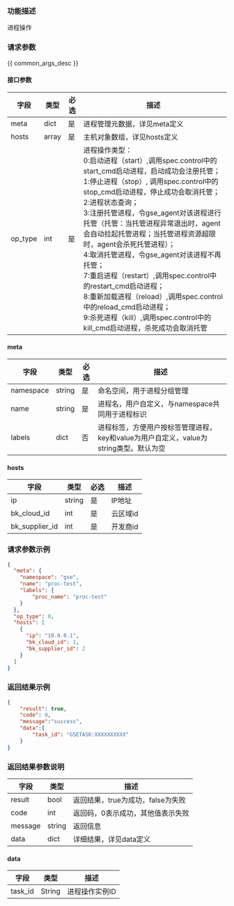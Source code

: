 ### 功能描述

进程操作

### 请求参数

{{ common_args_desc }}

#### 接口参数

| 字段      |  类型      | 必选   |  描述      |
|-----------|------------|--------|------------|
| meta | dict | 是 | 进程管理元数据，详见meta定义 |
| hosts | array | 是 | 主机对象数组，详见hosts定义 |
| op_type | int | 是 | 进程操作类型：<br>0:启动进程（start）,调用spec.control中的start_cmd启动进程，启动成功会注册托管； <br>1:停止进程（stop）, 调用spec.control中的stop_cmd启动进程，停止成功会取消托管； <br>2:进程状态查询； <br>3:注册托管进程，令gse_agent对该进程进行托管（托管：当托管进程异常退出时，agent会自动拉起托管进程；当托管进程资源超限时，agent会杀死托管进程）； <br>4:取消托管进程，令gse_agent对该进程不再托管； <br>7:重启进程（restart）,调用spec.control中的restart_cmd启动进程； <br>8:重新加载进程（reload）,调用spec.control中的reload_cmd启动进程； <br>9:杀死进程（kill）,调用spec.control中的kill_cmd启动进程，杀死成功会取消托管 |

#### meta

| 字段      |  类型      | 必选   |  描述      |
|-----------|------------|--------|------------|
| namespace | string | 是 | 命名空间，用于进程分组管理 |
| name | string | 是 | 进程名，用户自定义，与namespace共同用于进程标识 |
| labels | dict | 否 | 进程标签，方便用户按标签管理进程，key和value为用户自定义，value为string类型。默认为空 |

#### hosts

| 字段      |  类型      | 必选   |  描述      |
|-----------|------------|--------|------------|
| ip | string | 是 | IP地址 |
| bk_cloud_id | int | 是 |  云区域id |
| bk_supplier_id | int | 是 | 开发商id |

### 请求参数示例

``` json
{
  "meta": {
	"namespace": "gse",
    "name": "proc-test",
    "labels": {
        "proc_name": "proc-test"
    }
  },
  "op_type": 0,
  "hosts": [
    {
      "ip": "10.0.0.1",
      "bk_cloud_id": 1,
      "bk_supplier_id": 2
    }
  ]
}
```

### 返回结果示例

```json
{
    "result": true,
    "code": 0,
    "message":"success",
    "data":{
        "task_id": "GSETASK:XXXXXXXXXX"
    }
}
```

### 返回结果参数说明

| 字段      | 类型      | 描述      |
|-----------|-----------|-----------|
|result| bool | 返回结果，true为成功，false为失败 |
|code|int|返回码，0表示成功，其他值表示失败|
|message|string|返回信息 |
|data| dict| 详细结果，详见data定义 |

#### data

| 字段      | 类型      | 描述      |
|-----------|-----------|-----------|
|task_id|String|进程操作实例ID |